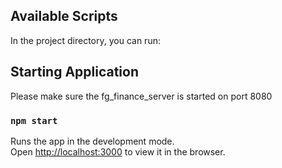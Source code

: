 ## Available Scripts

In the project directory, you can run:

## Starting Application
Please make sure the fg_finance_server is started on port 8080
### `npm start`

Runs the app in the development mode.<br />
Open [http://localhost:3000](http://localhost:3000) to view it in the browser.
